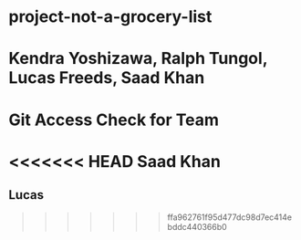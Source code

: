 # project-not-a-grocery-list

# Kendra Yoshizawa, Ralph Tungol, Lucas Freeds, Saad Khan

# Git Access Check for Team

<<<<<<< HEAD
Saad Khan
=======
## Lucas
>>>>>>> ffa962761f95d477dc98d7ec414ebddc440366b0
